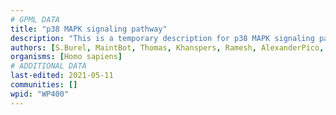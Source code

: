 ```yaml
---
# GPML DATA
title: "p38 MAPK signaling pathway"
description: "This is a temporary description for p38 MAPK signaling pathway"
authors: [S.Burel, MaintBot, Thomas, Khanspers, Ramesh, AlexanderPico, Mkutmon, Eweitz]
organisms: [Homo sapiens]
# ADDITIONAL DATA
last-edited: 2021-05-11
communities: []
wpid: "WP400"
---
```

